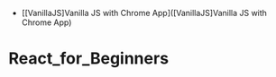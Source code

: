 
- [[VanillaJS]Vanilla JS with Chrome App]([VanillaJS]Vanilla JS with Chrome App)
# React_for_Beginners

